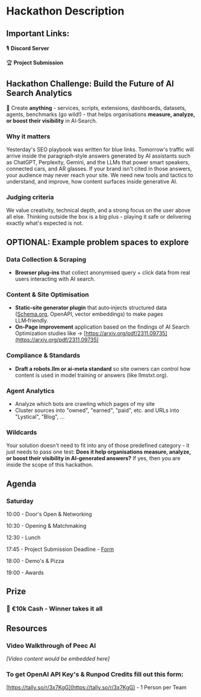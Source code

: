 # Hackathon Description

## Important Links:

🎙️ **Discord Server**

🏆 **Project Submission**

## Hackathon Challenge: Build the Future of AI Search Analytics

🧩 Create **anything** - services, scripts, extensions, dashboards, datasets, agents, benchmarks (go wild!) - that helps organisations **measure, analyze, or boost their visibility** in AI‑Search.

### Why it matters

Yesterday's SEO playbook was written for blue links. Tomorrow's traffic will arrive inside the paragraph‑style answers generated by AI assistants such as ChatGPT, Perplexity, Gemini, and the LLMs that power smart speakers, connected cars, and AR glasses. If your brand isn't cited in those answers, your audience may never reach your site. We need new tools and tactics to understand, and improve, how content surfaces inside generative AI.

### Judging criteria

We value creativity, technical depth, and a strong focus on the user above all else. Thinking outside the box is a big plus - playing it safe or delivering exactly what's expected is not.

## OPTIONAL: Example problem spaces to explore

### **Data Collection & Scraping**

- **Browser plug‑ins** that collect anonymised query + click data from real users interacting with AI search.

### **Content & Site Optimisation**

- **Static‑site generator plugin** that auto‑injects structured data ([Schema.org](http://schema.org/), OpenAPI, vector embeddings) to make pages LLM‑friendly.
- **On-Page improvement** application based on the findings of AI Search Optimization studies like → [https://arxiv.org/pdf/2311.09735](https://arxiv.org/pdf/2311.09735)

### **Compliance & Standards**

- **Draft a robots.llm or ai-meta standard** so site owners can control how content is used in model training or answers (like llmstxt.org).

### **Agent Analytics**

- Analyze which bots are crawling which pages of my site
- Cluster sources into "owned", "earned", "paid", etc. and URLs into "Lystical", "Blog", …

### Wildcards

Your solution doesn't need to fit into any of those predefined category - it just needs to pass one test: **Does it help organisations measure, analyze, or boost their visibility in AI‑generated answers?** If yes, then you are inside the scope of this hackathon.

## Agenda

### Saturday

10:00 - Door's Open & Networking

10:30 - Opening & Matchmaking

12:30 - Lunch

17:45 - Project Submission Deadline - [Form](https://tally.so/r/mRQbaj)

18:00 - Demo's & Pizza

19:00 - Awards

## Prize

### 💸 €10k Cash - Winner takes it all

## Resources

### Video Walkthrough of Peec AI

*[Video content would be embedded here]*

### To get OpenAI API Key's & Runpod Credits fill out this form:

[https://tally.so/r/3x7KgG](https://tally.so/r/3x7KgG) - 1 Person per Team